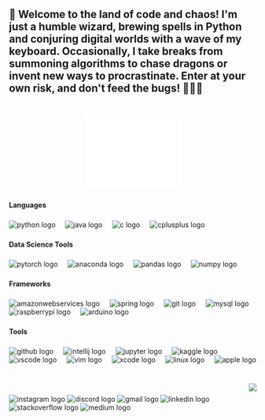 <h2 align="left">🦄 Welcome to the land of code and chaos! I'm just a humble wizard, brewing spells in Python and conjuring digital worlds with a wave of my keyboard. Occasionally, I take breaks from summoning algorithms to chase dragons or invent new ways to procrastinate. Enter at your own risk, and don't feed the bugs! 🧙‍♂️✨
</h2>

###

<br clear="both">

<div align="center">
  <img src="github-metrics.svg" height="150" alt="stats graph"  />
</div>

###

<h4 align="left">Languages</h4>

###

<div align="left">
  <img src="https://skillicons.dev/icons?i=py" height="30" alt="python logo"  />
  <img width="12" />
  <img src="https://cdn.jsdelivr.net/gh/devicons/devicon/icons/java/java-original.svg" height="30" alt="java logo"  />
  <img width="12" />
  <img src="https://cdn.jsdelivr.net/gh/devicons/devicon/icons/c/c-original.svg" height="30" alt="c logo"  />
  <img width="12" />
  <img src="https://cdn.jsdelivr.net/gh/devicons/devicon/icons/cplusplus/cplusplus-original.svg" height="30" alt="cplusplus logo"  />
</div>

###

<h4 align="left">Data Science Tools</h4>

###

<div align="left">
  <img src="https://img.shields.io/badge/PyTorch-EE4C2C?logo=pytorch&logoColor=white&style=for-the-badge" height="30" alt="pytorch logo"  />
  <img width="12" />
  <img src="https://img.shields.io/badge/Anaconda-44A833?logo=anaconda&logoColor=white&style=for-the-badge" height="30" alt="anaconda logo"  />
  <img width="12" />
  <img src="https://img.shields.io/badge/pandas-150458?logo=pandas&logoColor=white&style=for-the-badge" height="30" alt="pandas logo"  />
  <img width="12" />
  <img src="https://img.shields.io/badge/NumPy-013243?logo=numpy&logoColor=white&style=for-the-badge" height="30" alt="numpy logo"  />
</div>

###

<h4 align="left">Frameworks</h4>

###

<div align="left">
  <img src="https://img.shields.io/badge/Amazon AWS-232F3E?logo=amazonaws&logoColor=white&style=for-the-badge" height="30" alt="amazonwebservices logo"  />
  <img width="12" />
  <img src="https://img.shields.io/badge/Spring-6DB33F?logo=spring&logoColor=black&style=for-the-badge" height="30" alt="spring logo"  />
  <img width="12" />
  <img src="https://img.shields.io/badge/Git-F05032?logo=git&logoColor=white&style=for-the-badge" height="30" alt="git logo"  />
  <img width="12" />
  <img src="https://img.shields.io/badge/MySQL-4479A1?logo=mysql&logoColor=white&style=for-the-badge" height="30" alt="mysql logo"  />
  <img width="12" />
  <img src="https://img.shields.io/badge/Raspberry Pi-A22846?logo=raspberrypi&logoColor=white&style=for-the-badge" height="30" alt="raspberrypi logo"  />
  <img width="12" />
  <img src="https://img.shields.io/badge/Arduino-00979D?logo=arduino&logoColor=white&style=for-the-badge" height="30" alt="arduino logo"  />
</div>

###

<h4 align="left">Tools</h4>

###

<div align="left">
  <img src="https://img.shields.io/badge/GitHub-181717?logo=github&logoColor=white&style=for-the-badge" height="30" alt="github logo"  />
  <img width="12" />
  <img src="https://img.shields.io/badge/IntelliJ IDEA-000000?logo=intellijidea&logoColor=white&style=for-the-badge" height="30" alt="intellij logo"  />
  <img width="12" />
  <img src="https://img.shields.io/badge/Jupyter-F37626?logo=jupyter&logoColor=black&style=for-the-badge" height="30" alt="jupyter logo"  />
  <img width="12" />
  <img src="https://img.shields.io/badge/Kaggle-20BEFF?logo=kaggle&logoColor=black&style=for-the-badge" height="30" alt="kaggle logo"  />
  <img width="12" />
  <img src="https://img.shields.io/badge/Visual Studio Code-007ACC?logo=visualstudiocode&logoColor=white&style=for-the-badge" height="30" alt="vscode logo"  />
  <img width="12" />
  <img src="https://cdn.jsdelivr.net/gh/devicons/devicon/icons/vim/vim-original.svg" height="30" alt="vim logo"  />
  <img width="12" />
  <img src="https://img.shields.io/badge/Xcode-147EFB?logo=xcode&logoColor=white&style=for-the-badge" height="30" alt="xcode logo"  />
  <img width="12" />
  <img src="https://img.shields.io/badge/Linux-FCC624?logo=linux&logoColor=black&style=for-the-badge" height="30" alt="linux logo"  />
  <img width="12" />
  <img src="https://img.shields.io/badge/Apple-000000?logo=apple&logoColor=white&style=for-the-badge" height="30" alt="apple logo"  />
</div>

###

<br clear="both">

<img align="right" height="180" src="https://cdn.myportfolio.com/2fcfcb103788251450a8304378dffded/65198b6e-e407-4c8f-8500-6768cb35a76c_car_1x1.gif?h=cf2ee241356101c627e3efd748d598c0"  />

###

<div align="left">
  <img src="https://img.shields.io/static/v1?message=Instagram&logo=instagram&label=&color=E4405F&logoColor=white&labelColor=&style=for-the-badge" height="35" alt="instagram logo"  />
  <img src="https://img.shields.io/static/v1?message=Discord&logo=discord&label=&color=7289DA&logoColor=white&labelColor=&style=for-the-badge" height="35" alt="discord logo"  />
  <img src="https://img.shields.io/static/v1?message=Gmail&logo=gmail&label=&color=D14836&logoColor=white&labelColor=&style=for-the-badge" height="35" alt="gmail logo"  />
  <img src="https://img.shields.io/static/v1?message=LinkedIn&logo=linkedin&label=&color=0077B5&logoColor=white&labelColor=&style=for-the-badge" height="35" alt="linkedin logo"  />
  <img src="https://img.shields.io/static/v1?message=Stackoverflow&logo=stackoverflow&label=&color=FE7A16&logoColor=white&labelColor=&style=for-the-badge" height="35" alt="stackoverflow logo"  />
  <img src="https://img.shields.io/static/v1?message=Medium&logo=medium&label=&color=12100E&logoColor=white&labelColor=&style=for-the-badge" height="35" alt="medium logo"  />
</div>

###

<!-- Snake Game<br clear="both">

<img src="https://raw.githubusercontent.com/JaySabnis/JaySabnis/output/snake.svg" alt="Snake animation" />
--->
###

<div align="left">
</div>

###
